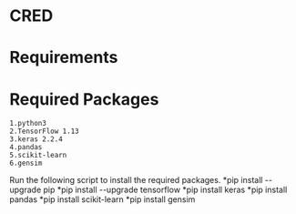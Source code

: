# CRED
 # Requirements
  # Required Packages
    1.python3
    2.TensorFlow 1.13
    3.keras 2.2.4
    4.pandas
    5.scikit-learn
    6.gensim
  Run the following script to install the required packages.
  *pip install --upgrade pip
  *pip install --upgrade tensorflow
  *pip install keras
  *pip install pandas
  *pip install scikit-learn
  *pip install gensim
